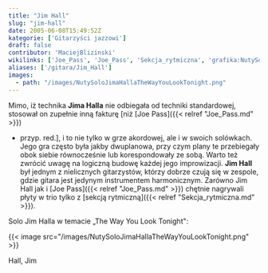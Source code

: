 ```yaml
---
title: "Jim Hall"
slug: "jim-hall"
date: 2005-06-08T15:49:52Z
kategorie: ['Gitarzyści jazzowi']
draft: false
contributor: 'MaciejBlizinski'
wikilinks: ['Joe_Pass', 'Joe_Pass', 'Sekcja_rytmiczna', 'grafika:NutySoloJimaHallaTheWayYouLookTonight.png', 'improwizacja', 'instrument_harmoniczny']
aliases: ['/gitara/Jim_Hall']
images:
  - path: "/images/NutySoloJimaHallaTheWayYouLookTonight.png"
---
```

Mimo, iż technika **Jima Halla** nie odbiegała od techniki standardowej,
stosował on zupełnie inną fakturę \[niż [Joe Pass]({{< relref "Joe_Pass.md" >}})
- przyp. red.\], i to nie tylko w grze akordowej, ale i w swoich
solówkach. Jego gra często była jakby dwuplanowa, przy czym plany te
przebiegały obok siebie równocześnie lub korespondowały ze sobą. Warto
też zwrócić uwagę na logiczną budowę każdej jego
improwizacji<!-- link nie odnosił się do niczego: 'Jim Hall' (PosixPath('Jim_Hall.md')) links to 'improwizacja' (PosixPath('/no/path/exists')) and that does not exist -->. **Jim Hall** był jednym z
nielicznych gitarzystów, którzy dobrze czują się w zespole, gdzie gitara
jest jedynym instrumentem
harmonicznym<!-- link nie odnosił się do niczego: 'Jim Hall' (PosixPath('Jim_Hall.md')) links to 'instrument_harmoniczny' (PosixPath('/no/path/exists')) and that does not exist -->. Zarówno Jim Hall jak i
[Joe Pass]({{< relref "Joe_Pass.md" >}}) chętnie nagrywali płyty w trio tylko z
[sekcją rytmiczną]({{< relref "Sekcja_rytmiczna.md" >}}).

Solo Jim Halla w temacie „The Way You Look Tonight":

{{< image src="/images/NutySoloJimaHallaTheWayYouLookTonight.png" >}}

Hall, Jim<!-- link nie odnosił się do niczego: 'Jim Hall' (PosixPath('Jim_Hall.md')) links to 'kategoria:gitarzyści_jazzowi' (PosixPath('/no/path/exists')) and that does not exist -->
